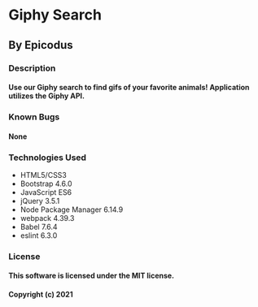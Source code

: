 # Giphy Search
## By Epicodus

### Description
#### Use our Giphy search to find gifs of your favorite animals! Application utilizes the Giphy API.

### Known Bugs
#### None

### Technologies Used
* HTML5/CSS3
* Bootstrap 4.6.0
* JavaScript ES6
* jQuery 3.5.1
* Node Package Manager 6.14.9
* webpack 4.39.3
* Babel 7.6.4
* eslint 6.3.0

### License
#### This software is licensed under the MIT license.

#### Copyright (c) 2021